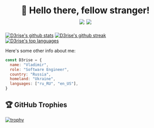 <h1 align="center">👋 Hello there, fellow stranger!<br/>
<img src="https://visitor-badge.laobi.icu/badge?page_id=D3rise.D3rise"></img>
<img src="https://badges.frapsoft.com/os/v2/open-source.svg?v=103)](https://github.com/ellerbrock/open-source-badges/"></img>
</h1>

[![D3rise's github stats](https://github-readme-stats.vercel.app/api?username=D3rise&theme=onedark)](https://github.com/anuraghazra/github-readme-stats)
[![D3rise's github streak](https://github-readme-streak-stats.herokuapp.com/?user=D3rise&theme=onedark)](https://github.com/DenverCoder1/github-readme-streak-stats)  
[![D3rise's top languages](https://github-readme-stats.vercel.app/api/top-langs/?username=D3rise&theme=onedark&layout=compact)](https://github.com/anuraghazra/github-readme-stats)

Here's some other info about me:  
```js
const D3rise = {
  name: "Vladimir",
  role: "Software Engineer",
  country: "Russia",
  homeland: "Ukraine",
  languages: ["ru_RU", "en_US"],
}
```

## 🏆 GitHub Trophies  
[![trophy](https://github-profile-trophy.vercel.app/?username=D3rise&theme=onedark)](https://github.com/ryo-ma/github-profile-trophy)
